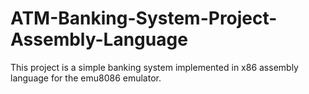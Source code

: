 # ATM-Banking-System-Project-Assembly-Language
This project is a simple banking system implemented in x86 assembly language for the emu8086 emulator.
